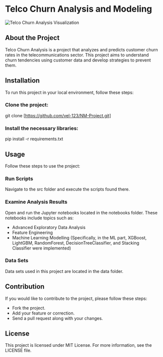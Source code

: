 # Telco Churn Analysis and Modeling

![Telco Churn Analysis Visualization](https://media.licdn.com/dms/image/D4D12AQHehFjrFpLb-A/article-cover_image-shrink_600_2000/0/1692565495463?e=2147483647&v=beta&t=F8D7OMubiV8KRptPaN-v1UnoGMcsSOEop8RhEKXirTk)

## About the Project
Telco Churn Analysis is a project that analyzes and predicts customer churn rates in the telecommunications sector. This project aims to understand churn tendencies using customer data and develop strategies to prevent them.

## Installation
To run this project in your local environment, follow these steps:

### Clone the project:
git clone [https://github.com/vel-123/NM-Project.git]


### Install the necessary libraries:
pip install -r requirements.txt


## Usage
Follow these steps to use the project:

### Run Scripts
Navigate to the src folder and execute the scripts found there.

### Examine Analysis Results
Open and run the Jupyter notebooks located in the notebooks folder. These notebooks include topics such as:

* Advanced Exploratory Data Analysis
* Feature Engineering
* Machine Learning Modelling (Specifically, in the ML part, XGBoost, LightGBM, RandomForest, DecisionTreeClassifier, and Stacking Classifier were implemented)

### Data Sets
Data sets used in this project are located in the data folder.

## Contribution
If you would like to contribute to the project, please follow these steps:

* Fork the project.
* Add your feature or correction.
* Send a pull request along with your changes.

## License
This project is licensed under MIT License. For more information, see the LICENSE file.
